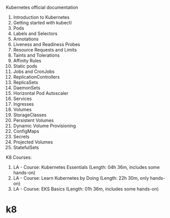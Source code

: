 Kubernetes official documentation

1. Introduction to Kubernetes
2. Getting started with kubectl
3. Pods
4. Labels and Selectors 
5. Annotations
6. Liveness and Readiness Probes
7. Resource Requests and Limits
8. Taints and Tolerations 
9. Affinity Rules
10. Static pods	
11. Jobs and CronJobs	
12. ReplicationControllers	
13. ReplicaSets	
14. DaemonSets
15. Horizontal Pod Autoscaler
16. Services	
17. Ingresses	
18. Volumes
19. StorageClasses
20. Persistent Volumes 
21. Dynamic Volume Provisioning 
22. ConfigMaps	
23. Secrets		
24. Projected Volumes	
25. StatefulSets 


K8 Courses:

1. LA - Course: Kubernetes Essentials (Length: 04h 36m, includes some hands-on)
2. LA - Course: Learn Kubernetes by Doing (Length: 22h 30m, only hands-on)
3. LA - Course: EKS Basics (Length: 01h 36m, includes some hands-on)



# k8

